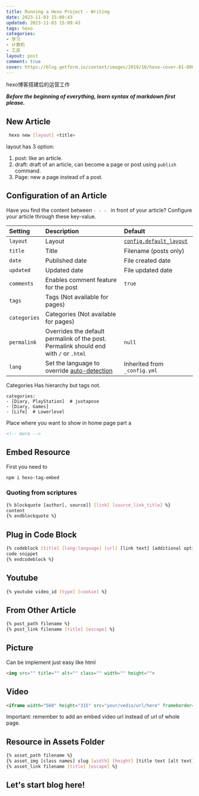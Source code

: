 ```yaml
---
title: Running a Hexo Project - Writing
date: 2023-11-03 15:09:43
updated: 2023-11-03 15:09:43
tags: hexo
categories: 
- 学习
- 计算机
- 工具
layout: post
comment: true
cover: https://blog.getform.io/content/images/2019/10/hexo-cover-01-800x450.png
---
```


hexo博客搭建后的运营工作
<!-- more -->
***Before the beginning of everything, learn syntax of markdown first please.***


## New Article

```bash
 hexo new [layout] <title>
```

layout has 3 option:

1. post: like an article.
2. draft: draft of an article, can become a page or post using `publish` command.
3. Page: new a page instead of a post.



## Configuration of an Article

Have you find the content between  `- - - ` in front of your article? Configure your article through these key-value.

| Setting      | Description                                                  | Default                                                      |
| :----------- | :----------------------------------------------------------- | :----------------------------------------------------------- |
| `layout`     | Layout                                                       | [`config.default_layout`](https://hexo.io/docs/configuration#Writing) |
| `title`      | Title                                                        | Filename (posts only)                                        |
| `date`       | Published date                                               | File created date                                            |
| `updated`    | Updated date                                                 | File updated date                                            |
| `comments`   | Enables comment feature for the post                         | `true`                                                       |
| `tags`       | Tags (Not available for pages)                               |                                                              |
| `categories` | Categories (Not available for pages)                         |                                                              |
| `permalink`  | Overrides the default permalink of the post. Permalink should end with `/` or `.html` | `null`                                                       |
| `lang`       | Set the language to override [auto-detection](https://hexo.io/docs/internationalization#Path) | Inherited from `_config.yml`                                 |

Categories Has hierarchy but tags not.

```
categories:
- [Diary, PlayStation]  # juxtapose
- [Diary, Games]
- [Life]  # Lowerlevel
```

Place where you want to show in home page part a 
```html
<!-- more -->
```


## Embed Resource

First you need to

```bash
npm i hexo-tag-embed
```

### Quoting from scriptures

```bash
{% blockquote [author[, source]] [link] [source_link_title] %}
content
{% endblockquote %}
```

## Plug in Code Block

```bash
{% codeblock [title] [lang:language] [url] [link text] [additional options] %}
code snippet
{% endcodeblock %}
```

## Youtube

```bash
{% youtube video_id [type] [cookie] %}
```

## From Other Article

```bash
{% post_path filename %}
{% post_link filename [title] [escape] %}
```

## Picture

Can be implement just easy like html

```html
<img src="" title="" alt="" class="" width="" height="">
```

## Video

```html
<iframe width="560" height="315" src="your/vedio/url/here" frameborder="0" allowfullscreen></iframe>
```

Important: remember to add an embed video url instead of url of whole page.

## Resource in Assets Folder

```bash
{% asset_path filename %}
{% asset_img [class names] slug [width] [height] [title text [alt text]] %}
{% asset_link filename [title] [escape] %}
```



## Let's start blog here!

